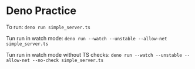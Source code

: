 # Deno Practice

To run: `deno run simple_server.ts`

Tun run in watch mode: `deno run --watch --unstable --allow-net simple_server.ts`

Tun run in watch mode without TS checks: `deno run --watch --unstable --allow-net --no-check simple_server.ts`
